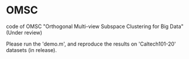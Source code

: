 # OMSC
code of OMSC "Orthogonal Multi-view Subspace Clustering for Big Data" (Under review)

Please run the 'demo.m', and reproduce the results on 'Caltech101-20' datasets (in release).


